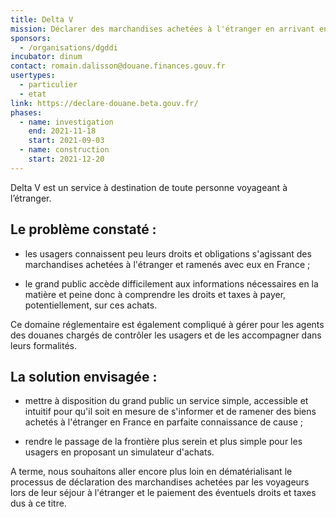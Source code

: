 ```yaml
---
title: Delta V
mission: Déclarer des marchandises achetées à l'étranger en arrivant en France
sponsors:
  - /organisations/dgddi
incubator: dinum
contact: romain.dalisson@douane.finances.gouv.fr
usertypes:
  - particulier
  - etat
link: https://declare-douane.beta.gouv.fr/
phases:
  - name: investigation
    end: 2021-11-18
    start: 2021-09-03
  - name: construction
    start: 2021-12-20
---
```


Delta V est un service à destination de toute personne voyageant à l’étranger.

## Le problème constaté :

- les usagers connaissent peu leurs droits et obligations s'agissant des marchandises achetées à l'étranger et ramenés avec eux en France ;

- le grand public accède difficilement aux informations nécessaires en la matière et peine donc à comprendre les droits et taxes à payer, potentiellement, sur ces achats.

Ce domaine réglementaire est également compliqué à gérer pour les agents des douanes chargés de contrôler les usagers et de les accompagner dans leurs formalités.


## La solution envisagée :

- mettre à disposition du grand public un service simple, accessible et intuitif pour qu'il soit en mesure de s'informer et de ramener des biens achetés à l'étranger en France en parfaite connaissance de cause ;

- rendre le passage de la frontière plus serein et plus simple pour les usagers en proposant un simulateur d'achats.

A terme, nous souhaitons aller encore plus loin en dématérialisant le processus de déclaration des marchandises achetées par les voyageurs lors de leur séjour à l'étranger et le paiement des éventuels droits et taxes dus à ce titre.
